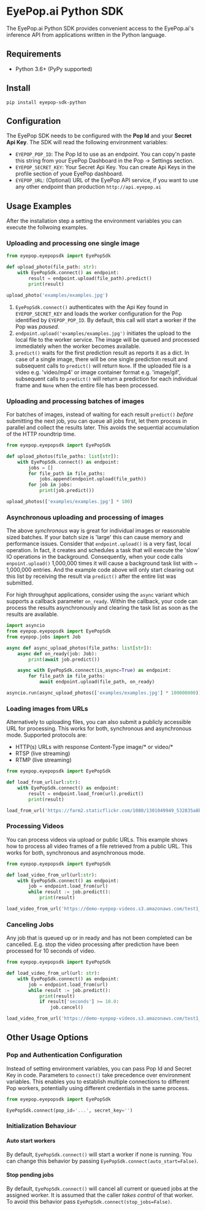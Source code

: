 # EyePop.ai Python SDK
The EyePop.ai Python SDK provides convenient access to the EyePop.ai's inference API from applications written in the 
Python language. 

## Requirements 
* Python 3.6+ (PyPy supported)

## Install
```shell
pip install eyepop-sdk-python
```

## Configuration
The EyePop SDK needs to be configured with the __Pop Id__ and your __Secret Api Key__. The SDK will read the following 
environment variables:
* `EYEPOP_POP_ID`: The Pop Id to use as an endpoint. You can copy'n paste this string from your EyePop Dashboard in the Pop -> Settings section.
* `EYEPOP_SECRET_KEY`: Your Secret Api Key. You can create Api Keys in the profile section of youe EyePop dashboard.
* `EYEPOP_URL`: (Optional) URL of the EyePop API service, if you want to use any other endpoint than production `http://api.eyepop.ai`  

## Usage Examples
After the installation step a setting the environment variables you can execute the follwoing examples.
### Uploading and processing one single image
```python
from eyepop.eyepopsdk import EyePopSdk

def upload_photo(file_path: str):
    with EyePopSdk.connect() as endpoint:
        result = endpoint.upload(file_path).predict()
        print(result)

upload_photo('examples/examples.jpg')
```
1. `EyePopSdk.connect()` authenticates with the Api Key found in `EYEPOP_SECRET_KEY` and loads the worker configuration 
for the Pop identified by `EYEPOP_POP_ID`. By default, this call will start a worker if the Pop was *paused*.
2. `endpoint.upload('examples/examples.jpg')` initiates the upload to the local file to the worker service. The image will
be queued and processed immediately when the worker becomes available.
3. `predict()` waits for the first prediction result as reports it as a dict. In case of a single image, there will be 
one single prediction result and subsequent calls to `predict()` will return `None`. If the uploaded file is a video
e.g. 'video/mp4' or image container format e.g. 'image/gif', subsequent calls to `predict()` will return a prediction 
for each individual frame and `None` when the entire file has been processed. 
### Uploading and processing batches of images
For batches of images, instead of waiting for each result `predict()` _before_ submitting the next job, you can queue 
all jobs first, let them process in parallel and collect the results later. This avoids the sequential accumulation of 
the HTTP roundtrip time.
```python
from eyepop.eyepopsdk import EyePopSdk

def upload_photos(file_paths: list[str]):
    with EyePopSdk.connect() as endpoint:
        jobs = []
        for file_path in file_paths:
            jobs.append(endpoint.upload(file_path))
        for job in jobs:
            print(job.predict())

upload_photos(['examples/examples.jpg'] * 100)
```
### Asynchronous uploading and processing of images
The above _synchronous_ way is great for individual images or reasonable sized batches. If your batch size is 'large'
this can cause memory and performance issues. Consider that `endpoint.upload()` is a very fast, local operation. 
In fact, it creates and schedules a task that will execute the 'slow' IO operations in the background. Consequently, 
when your code calls `enpoint.upload()` 1,000,000 times it will cause a background task list with ~ 1,000,000 entries. 
And the example code above will only start clearing out this list by receiving the result via `predict()` after the 
entire list was submitted.

For high throughput applications, consider using the `async` variant which supports a callback parameter `on_ready`. 
Within the callback, your code can process the results asynchronously and clearing the task list as soon as the results 
are available.
```python
import asyncio
from eyepop.eyepopsdk import EyePopSdk
from eyepop.jobs import Job

async def async_upload_photos(file_paths: list[str]):
    async def on_ready(job: Job):
        print(await job.predict())

    async with EyePopSdk.connect(is_async=True) as endpoint:
        for file_path in file_paths:
            await endpoint.upload(file_path, on_ready)

asyncio.run(async_upload_photos(['examples/examples.jpg'] * 100000000))
```
### Loading images from URLs
Alternatively to uploading files, you can also submit a publicly accessible URL for processing. This works for both,
synchronous and asynchronous mode. Supported protocols are:
* HTTP(s) URLs with response Content-Type image/* or video/*   
* RTSP (live streaming)
* RTMP (live streaming)
```python
from eyepop.eyepopsdk import EyePopSdk

def load_from_url(url:str):
    with EyePopSdk.connect() as endpoint:
        result = endpoint.load_from(url).predict()
        print(result)

load_from_url('https://farm2.staticflickr.com/1080/1301049949_532835a8b5_z.jpg')
```
### Processing Videos 
You can process videos via upload or public URLs. This example shows how to process all video frames of a file 
retrieved from a public URL. This works for both, synchronous and asynchronous mode. 
```python
from eyepop.eyepopsdk import EyePopSdk

def load_video_from_url(url:str):
    with EyePopSdk.connect() as endpoint:
        job = endpoint.load_from(url)
        while result := job.predict():
            print(result)

load_video_from_url('https://demo-eyepop-videos.s3.amazonaws.com/test1_vlog.mp4')
```
### Canceling Jobs
Any job that is queued up or in ready and has not been completed can be cancelled. E.g. stop the video processing after
prediction have been processed for 10 seconds of video. 
```python
from eyepop.eyepopsdk import EyePopSdk

def load_video_from_url(url: str):
    with EyePopSdk.connect() as endpoint:
        job = endpoint.load_from(url)
        while result := job.predict():
            print(result)
            if result['seconds'] >= 10.0:
                job.cancel()

load_video_from_url('https://demo-eyepop-videos.s3.amazonaws.com/test1_vlog.mp4')
```

## Other Usage Options
### Pop and Authentication Configuration
Instead of setting environment variables, you can pass Pop Id and Secret Key in code. Parameters to `connect()` take 
precedence over environment variables. This enables you to establish multiple connections to different Pop workers,
potentially using different credentials in the same process.
```python
from eyepop.eyepopsdk import EyePopSdk

EyePopSdk.connect(pop_id='...', secret_key='')
```
### Initialization Behaviour
#### Auto start workers
By default, `EyePopSdk.connect()` will start a worker if none is running. You can change this behavior by passing 
`EyePopSdk.connect(auto_start=False)`.
#### Stop pending jobs
By default, `EyePopSdk.connect()` will cancel all current or queued jobs at the assigned worker. It is assumed that the 
caller _takes control_ of that worker. To avoid this behavior pass `EyePopSdk.connect(stop_jobs=False)`.



